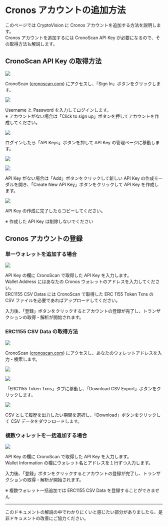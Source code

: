 # Cronos アカウントの追加方法

このページでは CryptoVision に Cronos アカウントを追加する方法を説明します。  
Cronos アカウントを追加するには CronoScan API Key が必要になるので、その取得方法も解説します。

## CronoScan API Key の取得方法

![](../../assets/img/cronoscan-apikey-1.jpg)

CronoScan ([cronoscan.com](https://cronoscan.com)) にアクセスし、「Sign In」ボタンをクリックします。

![](../../assets/img/cronoscan-apikey-2.jpg)

Username と Password を入力してログインします。  
※ アカウントがない場合は「Click to sign up」ボタンを押してアカウントを作成してください。

![](../../assets/img/cronoscan-apikey-3.jpg)

ログインしたら「API Keys」ボタンを押して API Key の管理ページに移動します。

![](../../assets/img/cronoscan-apikey-4.jpg)

![](../../assets/img/cronoscan-apikey-5.jpg)

API Key がない場合は「Add」ボタンをクリックして新しい API Key の作成モーダルを開き、「Create New API Key」ボタンをクリックして API Key を作成します。

![](../../assets/img/cronoscan-apikey-6.jpg)

API Key の作成に完了したらコピーしてください。

※ 作成した API Key は削除しないでください

## Cronos アカウントの登録

### 単一ウォレットを追加する場合

![](../../assets/img/account-chain-cronos-ja-1.jpg)

API Key の欄に CronoScan で取得した API Key を入力します。  
Wallet Address にはあなたの Cronos ウォレットのアドレスを入力してください。  
ERC1155 CSV Datas には CronoScan で取得した ERC 1155 Token Txns の CSV ファイルを必要であればアップロードしてください。

入力後、「登録」ボタンをクリックするとアカウントの登録が完了し、トランザクションの取得・解析が開始されます。

### ERC1155 CSV Data の取得方法

![](../../assets/img/account-chain-cronos-3.jpg)

CronoScan ([cronoscan.com](https://cronoscan.com)) にアクセスし、あなたのウォレットアドレスを入力・検索します。

![](../../assets/img/account-chain-cronos-4.jpg)

![](../../assets/img/account-chain-cronos-5.jpg)

「ERC1155 Token Txns」タブに移動し、「Download CSV Export」ボタンをクリックします。

![](../../assets/img/account-chain-cronos-6.jpg)

CSV として履歴を出力したい期間を選択し、「Download」ボタンをクリックして CSV データをダウンロードします。

### 複数ウォレットを一括追加する場合

![](../../assets/img/account-chain-cronos-ja-2.jpg)

API Key の欄に CronoScan で取得した API Key を入力します。  
Wallet Information の欄にウォレット名とアドレスを１行ずつ入力します。

入力後、「登録」ボタンをクリックするとアカウントの登録が完了し、トランザクションの取得・解析が開始されます。

※ 複数ウォレット一括追加では ERC1155 CSV Data を登録することができません

---

このドキュメントの解説の中でわかりにくいと感じたい部分がありましたら、是非ドキュメントの改善にご協力ください。
